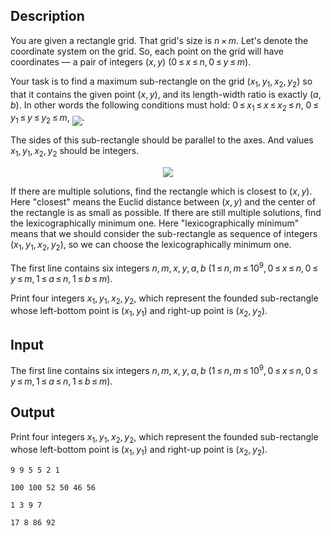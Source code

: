 ## Description

<div><p>You are given a rectangle grid. That grid's size is <span class="tex-span"><i>n</i> × <i>m</i></span>. Let's denote the coordinate system on the grid. So, each point on the grid will have coordinates — a pair of integers <span class="tex-span">(<i>x</i>, <i>y</i>)</span> <span class="tex-span">(0 ≤ <i>x</i> ≤ <i>n</i>, 0 ≤ <i>y</i> ≤ <i>m</i>)</span>.</p><p>Your task is to find a maximum sub-rectangle on the grid <span class="tex-span">(<i>x</i><sub class="lower-index">1</sub>, <i>y</i><sub class="lower-index">1</sub>, <i>x</i><sub class="lower-index">2</sub>, <i>y</i><sub class="lower-index">2</sub>)</span> so that it contains the given point <span class="tex-span">(<i>x</i>, <i>y</i>)</span>, and its length-width ratio is exactly <span class="tex-span">(<i>a</i>, <i>b</i>)</span>. In other words the following conditions must hold: <span class="tex-span">0 ≤ <i>x</i><sub class="lower-index">1</sub> ≤ <i>x</i> ≤ <i>x</i><sub class="lower-index">2</sub> ≤ <i>n</i></span>, <span class="tex-span">0 ≤ <i>y</i><sub class="lower-index">1</sub> ≤ <i>y</i> ≤ <i>y</i><sub class="lower-index">2</sub> ≤ <i>m</i></span>, <img align="middle" class="tex-formula" src="file://qo59zoPb.png" style="max-width: 100.0%;max-height: 100.0%;">.</p><p>The sides of this sub-rectangle should be parallel to the axes. And values <span class="tex-span"><i>x</i><sub class="lower-index">1</sub>, <i>y</i><sub class="lower-index">1</sub>, <i>x</i><sub class="lower-index">2</sub>, <i>y</i><sub class="lower-index">2</sub></span> should be integers.</p><center> <img class="tex-graphics" src="file://rj6LpfMb.png" style="max-width: 100.0%;max-height: 100.0%;"> </center><p>If there are multiple solutions, find the rectangle which is closest to <span class="tex-span">(<i>x</i>, <i>y</i>)</span>. Here "closest" means the Euclid distance between <span class="tex-span">(<i>x</i>, <i>y</i>)</span> and the center of the rectangle is as small as possible. If there are still multiple solutions, find the lexicographically minimum one. Here "lexicographically minimum" means that we should consider the sub-rectangle as sequence of integers <span class="tex-span">(<i>x</i><sub class="lower-index">1</sub>, <i>y</i><sub class="lower-index">1</sub>, <i>x</i><sub class="lower-index">2</sub>, <i>y</i><sub class="lower-index">2</sub>)</span>, so we can choose the lexicographically minimum one.</p></div><div class="input-specification"><p>The first line contains six integers <span class="tex-span"><i>n</i>, <i>m</i>, <i>x</i>, <i>y</i>, <i>a</i>, <i>b</i></span> <span class="tex-span">(1 ≤ <i>n</i>, <i>m</i> ≤ 10<sup class="upper-index">9</sup>, 0 ≤ <i>x</i> ≤ <i>n</i>, 0 ≤ <i>y</i> ≤ <i>m</i>, 1 ≤ <i>a</i> ≤ <i>n</i>, 1 ≤ <i>b</i> ≤ <i>m</i>)</span>.</p></div><div class="output-specification"><p>Print four integers <span class="tex-span"><i>x</i><sub class="lower-index">1</sub>, <i>y</i><sub class="lower-index">1</sub>, <i>x</i><sub class="lower-index">2</sub>, <i>y</i><sub class="lower-index">2</sub></span>, which represent the founded sub-rectangle whose left-bottom point is <span class="tex-span">(<i>x</i><sub class="lower-index">1</sub>, <i>y</i><sub class="lower-index">1</sub>)</span> and right-up point is <span class="tex-span">(<i>x</i><sub class="lower-index">2</sub>, <i>y</i><sub class="lower-index">2</sub>)</span>.</p></div>

## Input

<p>The first line contains six integers <span class="tex-span"><i>n</i>, <i>m</i>, <i>x</i>, <i>y</i>, <i>a</i>, <i>b</i></span> <span class="tex-span">(1 ≤ <i>n</i>, <i>m</i> ≤ 10<sup class="upper-index">9</sup>, 0 ≤ <i>x</i> ≤ <i>n</i>, 0 ≤ <i>y</i> ≤ <i>m</i>, 1 ≤ <i>a</i> ≤ <i>n</i>, 1 ≤ <i>b</i> ≤ <i>m</i>)</span>.</p>

## Output

<p>Print four integers <span class="tex-span"><i>x</i><sub class="lower-index">1</sub>, <i>y</i><sub class="lower-index">1</sub>, <i>x</i><sub class="lower-index">2</sub>, <i>y</i><sub class="lower-index">2</sub></span>, which represent the founded sub-rectangle whose left-bottom point is <span class="tex-span">(<i>x</i><sub class="lower-index">1</sub>, <i>y</i><sub class="lower-index">1</sub>)</span> and right-up point is <span class="tex-span">(<i>x</i><sub class="lower-index">2</sub>, <i>y</i><sub class="lower-index">2</sub>)</span>.</p>





```input1
9 9 5 5 2 1

```




```input2
100 100 52 50 46 56

```




```output1
1 3 9 7

```




```output2
17 8 86 92

```


